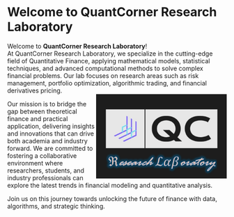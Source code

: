 # Welcome to QuantCorner Research Laboratory

Welcome to **QuantCorner Research Laboratory**!  
At QuantCorner Research Laboratory, we specialize in the cutting-edge field of Quantitative Finance, applying mathematical models, statistical techniques, and advanced computational methods to solve complex financial problems. Our lab focuses on research areas such as risk management, portfolio optimization, algorithmic trading, and financial derivatives pricing.  
<img src="https://github.com/QuantCorner-Research-Lab/QuantCorner-Research-lab/blob/main/qcr.png" alt="QuantCorner Research Laboratory Logo" width="300" align="right"/>

Our mission is to bridge the gap between theoretical finance and practical application, delivering insights and innovations that can drive both academia and industry forward. We are committed to fostering a collaborative environment where researchers, students, and industry professionals can explore the latest trends in financial modeling and quantitative analysis.

Join us on this journey towards unlocking the future of finance with data, algorithms, and strategic thinking.
